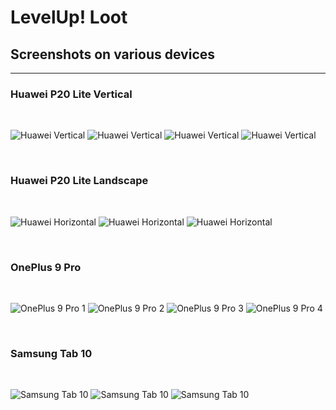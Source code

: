  # LevelUp! Loot
 ## Screenshots on various devices

 -------------------------------
 
 ### Huawei P20 Lite Vertical 
 <br>

![Huawei Vertical](images/huawei1.jpg)
![Huawei Vertical](images/huawei2.jpg)
![Huawei Vertical](images/huawei3.jpg)
![Huawei Vertical](images/huawei4.jpg)

<br>

### Huawei P20 Lite Landscape
<br>

![Huawei Horizontal](images/huawei-ls-1.jpg)
![Huawei Horizontal](images/huawei-ls-2.jpg)
![Huawei Horizontal](images/huawei-ls-3.jpg)

<br>

### OnePlus 9 Pro
<br>

![OnePlus 9 Pro 1](images/one-plus-1.jpg)
![OnePlus 9 Pro 2](images/one-plus-2.jpg)
![OnePlus 9 Pro 3](images/one-plus-3.jpg)
![OnePlus 9 Pro 4](images/one-plus-4.jpg)

<br>

### Samsung Tab 10
<br>

![Samsung Tab 10](images/samsung-tab-1.png)
![Samsung Tab 10](images/samsung-tab-2.png)
![Samsung Tab 10](images/samsung-tab-3.png)